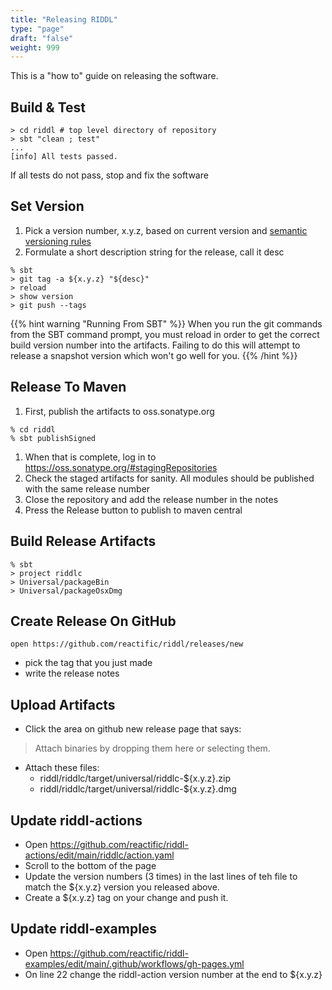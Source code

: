 ```yaml
---
title: "Releasing RIDDL"
type: "page"
draft: "false"
weight: 999
---
```


This is a "how to" guide on releasing the software. 

## Build & Test
```shell
> cd riddl # top level directory of repository 
> sbt "clean ; test"
...
[info] All tests passed.
```

If all tests do not pass, stop and fix the software

## Set Version
1. Pick a version number, x.y.z, based on current version and 
   [semantic versioning rules](https://semver.org/)
2. Formulate a short description string for the release, call it desc 
```shell
% sbt
> git tag -a ${x.y.z} "${desc}"
> reload
> show version
> git push --tags
```
{{% hint warning "Running From SBT" %}}
When you run the git commands from the SBT command prompt, you must 
reload in order to get the correct build version number into the artifacts.
Failing to do this will attempt to release a snapshot version which won't 
go well for you.
{{% /hint %}}

## Release To Maven
1. First, publish the artifacts to oss.sonatype.org
```shell
% cd riddl
% sbt publishSigned
```
1. When that is complete, log in to https://oss.sonatype.org/#stagingRepositories
2. Check the staged artifacts for sanity. All modules should be published with 
   the same release number
3. Close the repository and add the release number in the notes
4. Press the Release button to publish to maven central

## Build Release Artifacts

```shell
% sbt
> project riddlc
> Universal/packageBin
> Universal/packageOsxDmg
```

## Create Release On GitHub
```shell
open https://github.com/reactific/riddl/releases/new
```
* pick the tag that you just made 
* write the release notes

## Upload Artifacts

* Click the area on github new release page that says:
>  Attach binaries by dropping them here or selecting them.
* Attach these files:
  * riddl/riddlc/target/universal/riddlc-${x.y.z}.zip
  * riddl/riddlc/target/universal/riddlc-${x.y.z}.dmg


## Update riddl-actions
* Open https://github.com/reactific/riddl-actions/edit/main/riddlc/action.yaml
* Scroll to the bottom of the page
* Update the version numbers (3 times) in the last lines of teh file to match
  the ${x.y.z} version you released above.
* Create a ${x.y.z} tag on your change and push it. 

## Update riddl-examples
* Open https://github.com/reactific/riddl-examples/edit/main/.github/workflows/gh-pages.yml
* On line 22 change the riddl-action version number at the end to ${x.y.z}
